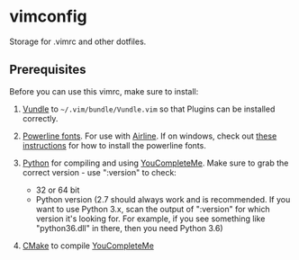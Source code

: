 # vimconfig

Storage for .vimrc and other dotfiles.


## Prerequisites

Before you can use this vimrc, make sure to install:

1. [Vundle](https://github.com/VundleVim/Vundle.vim) to
   `~/.vim/bundle/Vundle.vim` so that Plugins can be installed correctly.
2. [Powerline fonts](https://github.com/powerline/fonts). For use with
   [Airline](https://github.com/vim-airline/vim-airline). If on windows,
   check out [these instructions](
   https://medium.com/@slmeng/how-to-install-powerline-fonts-in-windows-b2eedecace58)
   for how to install the powerline fonts.
3. [Python](https://www.python.org) for compiling and using
   [YouCompleteMe](https://github.com/Valloric/YouCompleteMe). Make sure to grab the
   correct version - use ":version" to check:
   
   * 32 or 64 bit
   * Python version (2.7 should always work and is recommended. If you want to use
     Python 3.x, scan the output of ":version" for which version it's looking for.
     For example, if you see something like "python36.dll" in there, then you need
     Python 3.6)
     
4. [CMake](https://cmake.org/download/) to compile
   [YouCompleteMe](https://github.com/Valloric/YouCompleteMe)
